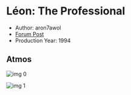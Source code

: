 # Léon: The Professional

* Author: aron7awol
* [Forum Post](https://www.avsforum.com/threads/bass-eq-for-filtered-movies.2995212/post-57765890)
* Production Year: 1994

## Atmos

![img 0](https://i.imgur.com/1RpzQUA.jpg)

![img 1](https://i.imgur.com/FaAIr0f.jpg)

